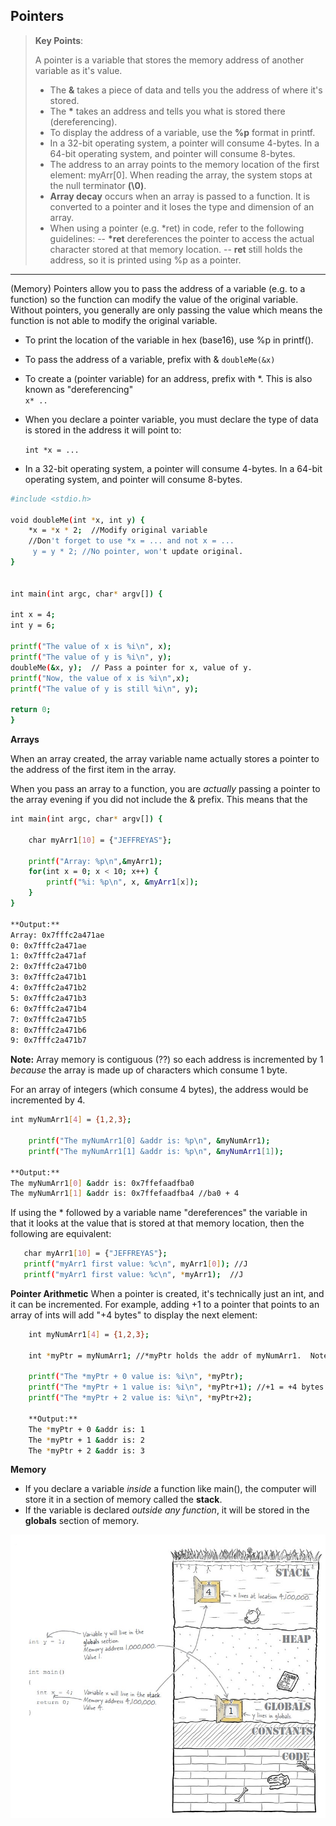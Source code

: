 ## Pointers

> **Key Points**:
>
>A pointer is a variable that stores the memory address of another variable as it's value. 
>- The **&** takes a piece of data and tells you the address of where it's stored.
>- The **\*** takes an address and tells you what is stored there (dereferencing).
>- To display the address of a variable, use the **%p** format in printf.
>- In a 32-bit operating system, a pointer will consume 4-bytes.  In a 64-bit operating system, and pointer will consume 8-bytes.
>- The address to an array points to the memory location of the first element: myArr[0].  When reading the array, the system stops at the null terminator **(\0)**.
>- **Array decay** occurs when an array is passed to a function.  It is converted to a pointer and it loses the type and dimension of an array. 
>- When using a pointer (e.g. *ret) in code, refer to the following guidelines:
>-- **\*ret** dereferences the pointer to access the actual character stored at that memory location.
>-- **ret** still holds the address, so it is printed using %p as a pointer.
---
(Memory) Pointers allow you to pass the address of a variable (e.g. to a function) so the function can modify the value of the original variable.  Without pointers, you generally are only passing the value which means the function is not able to modify the original variable. 

- To print the location of the variable in hex (base16), use %p in printf().
- To pass the address of a variable, prefix with &
    ```doubleMe(&x)```
- To create a (pointer variable) for an address, prefix with *.  This is also known as "dereferencing"  
    ```x* ..```
- When you declare a pointer variable, you must declare the type of data is stored in the address it will point to:

    ```int *x = ...```
- In a 32-bit operating system, a pointer will consume 4-bytes.  In a 64-bit operating system, and pointer will consume 8-bytes.


```sh
#include <stdio.h>

void doubleMe(int *x, int y) {
    *x = *x * 2;  //Modify original variable
    //Don't forget to use *x = ... and not x = ...
     y = y * 2; //No pointer, won't update original.
}


int main(int argc, char* argv[]) {

int x = 4;
int y = 6;

printf("The value of x is %i\n", x);
printf("The value of y is %i\n", y);
doubleMe(&x, y);  // Pass a pointer for x, value of y.
printf("Now, the value of x is %i\n",x);
printf("The value of y is still %i\n", y);

return 0;
}
```
**Arrays**

When an array created, the array variable name actually stores a pointer to the address of the first item in the array.

When you pass an array to a function, you are *actually* passing a pointer to the array evening if you did not include the & prefix.  This means that the 

```sh
int main(int argc, char* argv[]) {

    char myArr1[10] = {"JEFFREYAS"};

    printf("Array: %p\n",&myArr1);
    for(int x = 0; x < 10; x++) {
        printf("%i: %p\n", x, &myArr1[x]);
    }
}

**Output:**
Array: 0x7fffc2a471ae
0: 0x7fffc2a471ae
1: 0x7fffc2a471af
2: 0x7fffc2a471b0
3: 0x7fffc2a471b1
4: 0x7fffc2a471b2
5: 0x7fffc2a471b3
6: 0x7fffc2a471b4
7: 0x7fffc2a471b5
8: 0x7fffc2a471b6
9: 0x7fffc2a471b7
```
**Note:** Array memory is contiguous (??) so each address is incremented by 1 *because* the array is made up of characters which consume 1 byte.

For an array of integers (which consume 4 bytes), the address would be incremented by 4.

```sh
int myNumArr1[4] = {1,2,3};

    printf("The myNumArr1[0] &addr is: %p\n", &myNumArr1);
    printf("The myNumArr1[1] &addr is: %p\n", &myNumArr1[1]);

**Output:**
The myNumArr1[0] &addr is: 0x7ffefaadfba0
The myNumArr1[1] &addr is: 0x7ffefaadfba4 //ba0 + 4
```

If using the * followed by a variable name "dereferences" the variable in that it looks at the value that is stored at that memory location, then the following are equivalent:

```sh
   char myArr1[10] = {"JEFFREYAS"};
   printf("myArr1 first value: %c\n", myArr1[0]); //J
   printf("myArr1 first value: %c\n", *myArr1);  //J
```

**Pointer Arithmetic**
When a pointer is created, it's technically just an int, and it can be incremented.  For example, adding +1 to a pointer that points to an array of ints will add "+4 bytes" to display the next element:

```sh
    int myNumArr1[4] = {1,2,3};

    int *myPtr = myNumArr1; //*myPtr holds the addr of myNumArr1.  Note, when creating the variable this way you do not need the & prefix.

    printf("The *myPtr + 0 value is: %i\n", *myPtr);
    printf("The *myPtr + 1 value is: %i\n", *myPtr+1); //+1 = +4 bytes
    printf("The *myPtr + 2 value is: %i\n", *myPtr+2);

    **Output:**
    The *myPtr + 0 &addr is: 1
    The *myPtr + 1 &addr is: 2
    The *myPtr + 2 &addr is: 3
```

**Memory**
- If you declare a variable *inside* a function like main(), the computer will store it in a section of memory called the **stack**.
- If the variable is declared *outside any function*, it will be stored in the **globals** section of memory.

![Variable Storage](./how-to/images/variables_in_memory.jpg)



